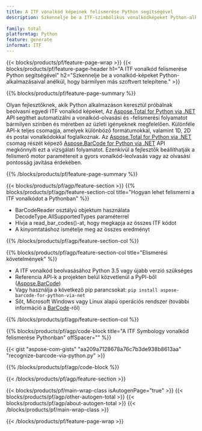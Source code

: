 ```yaml
---
title: A ITF vonalkód képeinek felismerése Python segítségével
description: Szkennelje be a ITF-szimbólikus vonalkódképeket Python-alkalmazásokkal, bármilyen más szoftver használata nélkül. 
 
family: total
platformtag: Python
feature: generate
informat: ITF
---
```

{{< blocks/products/pf/feature-page-wrap >}}
{{< blocks/products/pf/feature-page-header h1="A ITF vonalkód felismerése Python segítségével" h2="Szkennelje be a vonalkód-képeket Python-alkalmazásaival anélkül, hogy bármilyen más szoftvert telepítene." >}}

{{% blocks/products/pf/feature-page-summary %}}

Olyan fejlesztőknek, akik Python alkalmazáson keresztül próbálnak beolvasni egyedi ITF vonalkód képeket, Az [Aspose.Total for Python via .NET](https://products.aspose.com/total/python-net/) API segíthet automatizálni a vonalkód-olvasási és -felismerési folyamatot bármilyen színben és méretben az üzleti igényeknek megfelelően. Különféle API-k teljes csomagja, amelyek különböző formátumokkal, valamint 1D, 2D és postai vonalkódokkal foglalkoznak. Az [Aspose.Total for Python via .NET](https://products.aspose.com/total/python-net/) csomag részét képező [Aspose.BarCode for Python via .NET](https://products.aspose.com/barcode/python-net/) API megkönnyíti ezt a vizsgálati folyamatot. Ezenkívül a fejlesztők beállíthatják a felismerő motor paramétereit a gyors vonalkód-leolvasás vagy az olvasási pontosság javítása érdekében.

{{% /blocks/products/pf/feature-page-summary %}}

{{< blocks/products/pf/agp/feature-section >}}
{{% blocks/products/pf/agp/feature-section-col title="Hogyan lehet felismerni a ITF vonalkódot a Pythonban" %}}

- BarCodeReader osztályú objektum használata DecodeType.AllSupportedTypes paraméterrel
- Hívja a read_bar_codes()-at, hogy megkapja az összes ITF kódot
- A kinyomtatáshoz ismételje meg az összes eredményt

{{% /blocks/products/pf/agp/feature-section-col %}}

{{% blocks/products/pf/agp/feature-section-col title="Elismerési követelmények" %}}

- A ITF vonalkód beolvasásához Python 3.5 vagy újabb verzió szükséges
- Referencia API-k a projekten belül közvetlenül a PyPI-ből ([Aspose.BarCode](https://pypi.org/project/aspose-barcode-for-python-via-net/)) 
- Vagy használja a következő pip parancsokat: ```pip install aspose-barcode-for-python-via-net``` 
- Sőt, Microsoft Windows vagy Linux alapú operációs rendszer (további információ a [BarCode](https://docs.aspose.com/barcode/python-net/system-requirements/)-ről) 

{{% /blocks/products/pf/agp/feature-section-col %}}

{{% blocks/products/pf/agp/code-block title="A ITF Symbology vonalkód felismerése Pythonban" offSpacer="" %}}

{{< gist "aspose-com-gists" "aa209a7128678a76c7b3de938b8613aa" "recognize-barcode-via-python.py" >}}

{{% /blocks/products/pf/agp/code-block %}}

{{< /blocks/products/pf/agp/feature-section >}}

{{< blocks/products/pf/main-wrap-class isAutogenPage="true" >}}
{{< blocks/products/pf/agp/other-autogen-total >}}
{{< blocks/products/pf/agp/about-autogen-total >}}
{{< /blocks/products/pf/main-wrap-class >}}

{{< /blocks/products/pf/feature-page-wrap >}}